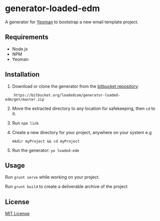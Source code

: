 # generator-loaded-edm
A generator for [Yeoman](http://yeoman.io) to bootstrap a new email template project.


## Requirements

- Node.js
- NPM
- Yeoman

## Installation

1. Download or clone the generator from the [bitbucket repository](https://bitbucket.org/loadedcom/generator-loaded-edm):  
```
	https://bitbucket.org/loadedcom/generator-loaded-edm/get/master.zip
```

2. Move the extracted directory to any location for safekeeping, then ` cd ` to it.
 
3. Run ` npm link `

4. Create a new directory for your project, anywhere on your system e.g  
	```
	mkdir myProject && cd myProject
	```
5. Run the generator: ` yo loaded-edm `


## Usage

Run ` grunt serve ` while working on your project.

Run ` grunt build ` to create a deliverable archive of the project


## License

[MIT License](http://en.wikipedia.org/wiki/MIT_License)
